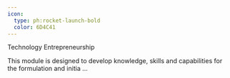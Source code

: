 ```yaml
---
icon:
  type: ph:rocket-launch-bold
  color: 6D4C41
---
```


Technology Entrepreneurship

This module is designed to develop knowledge, skills and capabilities for the formulation and initia ... 
